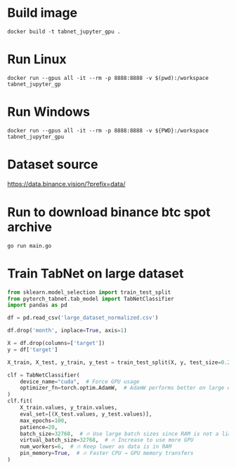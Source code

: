 # Build image
```shell
docker build -t tabnet_jupyter_gpu .
```

# Run Linux
```shell
docker run --gpus all -it --rm -p 8888:8888 -v $(pwd):/workspace tabnet_jupyter_gp
```

# Run Windows
```shell
docker run --gpus all -it --rm -p 8888:8888 -v ${PWD}:/workspace tabnet_jupyter_gpu
```

# Dataset source
https://data.binance.vision/?prefix=data/

# Run to download binance btc spot archive 
```shell
go run main.go
```

# Train TabNet on large dataset
```python
from sklearn.model_selection import train_test_split
from pytorch_tabnet.tab_model import TabNetClassifier
import pandas as pd

df = pd.read_csv('large_dataset_normalized.csv')

df.drop('month', inplace=True, axis=1) 

X = df.drop(columns=['target'])
y = df['target']

X_train, X_test, y_train, y_test = train_test_split(X, y, test_size=0.2, shuffle=False)

clf = TabNetClassifier(
    device_name="cuda",  # Force GPU usage
    optimizer_fn=torch.optim.AdamW,  # AdamW performs better on large data
)
clf.fit(
    X_train.values, y_train.values,
    eval_set=[(X_test.values, y_test.values)],
    max_epochs=100,
    patience=20,
    batch_size=32768,  # 🔥 Use large batch sizes since RAM is not a limit
    virtual_batch_size=32768,  # 🔥 Increase to use more GPU
    num_workers=6,  # 🔥 Keep lower as data is in RAM
    pin_memory=True,  # 🔥 Faster CPU → GPU memory transfers
)
```